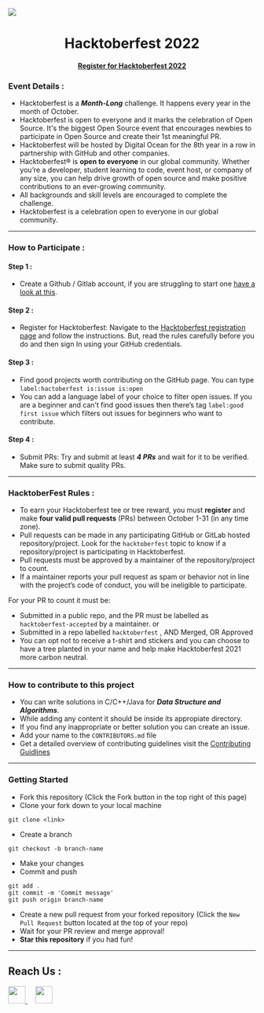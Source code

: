 <img src="https://res.cloudinary.com/practicaldev/image/fetch/s--ds97LCK---/c_imagga_scale,f_auto,fl_progressive,h_420,q_auto,w_1000/https://dev-to-uploads.s3.amazonaws.com/uploads/articles/ymlmr15l83rrjq8natft.jpg">

<h1 align="center">Hacktoberfest 2022</h1>

<h4 align="center">
    <a href="">Register for Hacktoberfest 2022</a>
</h4>

### Event Details : 

- Hacktoberfest is a ***Month-Long*** challenge. It happens every year in the month of October.
- Hacktoberfest is open to everyone and it marks the celebration of Open Source. It's the biggest Open Source event that encourages newbies to participate in Open Source and create their 1st meaningful PR.
- Hacktoberfest will be hosted by Digital Ocean for the 8th year in a row in partnership with GitHub and other companies.
- Hacktoberfest® is **open to everyone** in our global community. Whether you’re a developer, student learning to code, event host, or company of any size, you can help drive growth of open source and make positive contributions to an ever-growing community.
- All backgrounds and skill levels are encouraged to complete the challenge.
- Hacktoberfest is a celebration open to everyone in our global community.

---

### How to Participate :

#### Step 1 : 
- Create a Github / Gitlab account, if you are struggling to start one [have a look at this](https://youtu.be/apGV9Kg7ics).
#### Step 2 : 
- Register for Hacktoberfest: Navigate to the [Hacktoberfest registration page](https://hacktoberfest.com/) and follow the instructions. But, read the rules carefully before you do and then sign In using your GitHub credentials.
#### Step 3 :
- Find good projects worth contributing on the GitHub page. You can type `label:hactoberfest is:issue is:open`
- You can add a language label of your choice to filter open issues. If you are a beginner and can’t find good issues then there’s tag `label:good first issue` which filters out issues for beginners who want to contribute.
#### Step 4 :
- Submit PRs: Try and submit at least **_4 PRs_** and wait for it to be verified. Make sure to submit quality PRs.

---

### HacktoberFest Rules :

- To earn your Hacktoberfest tee or tree reward, you must **register** and make **four valid pull requests** (PRs) between October 1-31 (in any time zone).
- Pull requests can be made in any participating GitHub or GitLab hosted repository/project. Look for the `hacktoberfest` topic to know if a repository/project is participating in Hacktoberfest.
- Pull requests must be approved by a maintainer of the repository/project to count.
- If a maintainer reports your pull request as spam or behavior not in line with the project’s code of conduct, you will be ineligible to participate.

For your PR to count it must be:

- Submitted in a public repo, and the PR must be labelled as `hacktoberfest-accepted` by a maintainer. or
- Submitted in a repo labelled `hacktoberfest` , AND Merged, OR Approved
- You can opt not to receive a t-shirt and stickers and you can choose to have a tree planted in your name and help make Hacktoberfest 2021 more carbon neutral.

---

### How to contribute to this project
- You can write solutions in C/C++/Java for ***Data Structure and Algorithms***.
- While adding any content it should be inside its appropiate directory.
- If you find any inappropriate or better solution you can create an issue.
- Add your name to the `CONTRIBUTORS.md` file
- Get a detailed overview of contributing guidelines visit the <a href="CONTRIBUTING.md">Contributing Guidlines</a>

---

### Getting Started

- Fork this repository (Click the Fork button in the top right of this page)
- Clone your fork down to your local machine

```
git clone <link>
```

- Create a branch

```
git checkout -b branch-name
```

- Make your changes
- Commit and push

```
git add .
git commit -m 'Commit message'
git push origin branch-name
```

- Create a new pull request from your forked repository (Click the `New Pull Request` button located at the top of your repo)
- Wait for your PR review and merge approval!
- __Star this repository__ if you had fun!

---

## Reach Us :

<a href="https://ieeegecbh.org/">
<img src="https://victorious-pebble-00352ce10.1.azurestaticapps.net/img/web2.png" width=35px>
</a>&nbsp;&nbsp;&nbsp;
<a>
<img src="https://victorious-pebble-00352ce10.1.azurestaticapps.net/img/gmail.png" href="mailto:gecbieee@gmail.com" width=35px>
</a>